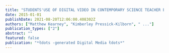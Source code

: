 ```yaml
---
title: "STUDENTS'USE OF DIGITAL VIDEO IN CONTEMPORARY SCIENCE TEACHER EDUCATION"
date: 2015-01-01
publishDate: 2021-08-20T12:06:00.408302Z
authors: ["Matthew Kearney", "Kimberley Pressick-Kilborn", " ..."]
publication_types: ["2"]
abstract: ""
featured: false
publication: "*łdots -generated Digital Media łdots*"
---
```



